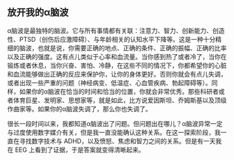## 放开我的α脑波

α脑波是最独特的脑波。它与所有事情都有关联：注意力、智力、创新能力、创造性、PTSD（创伤后应激障碍）、与年龄相关的认知水平下降等。这是一种十分精细的脑波，也就是说，你需要正确的地点、正确的条件、正确的振幅、正确的比率以及正确的强度。这有点儿类似于心率和血流量。当你感到热了或者冷了，当你在锻炼或者休息，当你兴奋、害怕、冷静，在这些不同的情况下，你都希望你的心脏和血流能够做出正确的反应来保护你，让你的身体更好。否则你就会有点儿失调，或者出现一些严重的问题（神经病变、低温症、心血管疾病、勃起障碍等）。同样，如果你的α脑波在恰当的时间和恰当的位置，你就会非常优秀。那些科研者或者体育巨星、发明家、思想家等，就是如此，比方说爱因斯坦、乔姆斯基以及顶级作曲家等。如果你的α脑波失调了，那么你也失调了。

很长一段时间以来，我都知道α脑波出了问题。但问题出在哪儿？α脑波异常一定与过度使用数字媒介有关，但是我一直没能确认这种关系。在这一探索阶段，我一直在寻找数字技术与 ADHD，以及愤怒、焦虑和智力之间的关系。但是有一天我在 EEG 上看到了证据，于是答案就变得清晰起来。